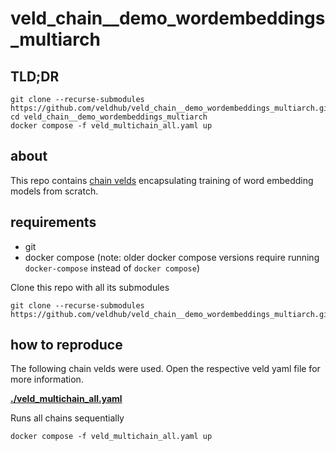 # veld_chain__demo_wordembeddings_multiarch

## TLD;DR

```
git clone --recurse-submodules https://github.com/veldhub/veld_chain__demo_wordembeddings_multiarch.git
cd veld_chain__demo_wordembeddings_multiarch
docker compose -f veld_multichain_all.yaml up
```

## about

This repo contains [chain velds](https://zenodo.org/records/13322913) encapsulating training of 
word embedding models from scratch.

## requirements

- git
- docker compose (note: older docker compose versions require running `docker-compose` instead of 
  `docker compose`)

Clone this repo with all its submodules
```
git clone --recurse-submodules https://github.com/veldhub/veld_chain__demo_wordembeddings_multiarch.git
```

## how to reproduce

The following chain velds were used. Open the respective veld yaml file for more information.

**[./veld_multichain_all.yaml](./veld_multichain_all.yaml)** 

Runs all chains sequentially

```
docker compose -f veld_multichain_all.yaml up
```

